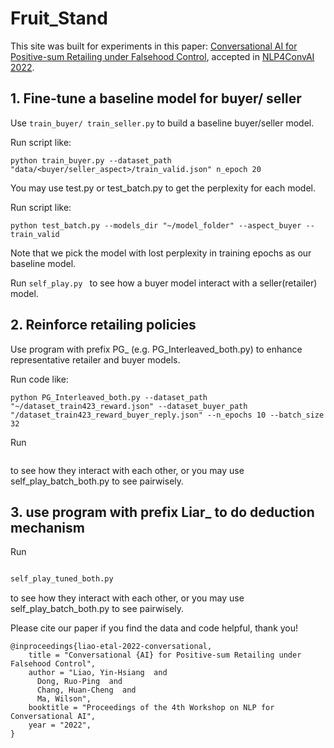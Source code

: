 # Fruit_Stand

This site was built for experiments in this paper: [Conversational AI for Positive-sum Retailing under Falsehood Control](https://aclanthology.org/2022.nlp4convai-1.3/), accepted in [NLP4ConvAI 2022](https://sites.google.com/view/4thnlp4convai).

## 1. Fine-tune a baseline model for buyer/ seller
Use ```train_buyer/ train_seller.py``` to build a baseline buyer/seller model.

Run script like: 
```
python train_buyer.py --dataset_path "data/<buyer/seller_aspect>/train_valid.json" n_epoch 20
```

You may use test.py or test_batch.py to get the perplexity for each model.

Run script like: 
```
python test_batch.py --models_dir "~/model_folder" --aspect_buyer --train_valid
```
Note that we pick the model with lost perplexity in training epochs as our baseline model.

Run 
```self_play.py ```
to see how a buyer model interact with a seller(retailer) model.

## 2. Reinforce retailing policies
Use program with prefix PG_ (e.g. PG_Interleaved_both.py) to enhance representative retailer and buyer models.

Run code like: 
```
python PG_Interleaved_both.py --dataset_path "~/dataset_train423_reward.json" --dataset_buyer_path "/dataset_train423_reward_buyer_reply.json" --n_epochs 10 --batch_size 32
```

Run 
```self_play_tuned_both.py
``` 
to see how they interact with each other, or you may use self_play_batch_both.py to see pairwisely.

## 3. use program with prefix Liar_ to do deduction mechanism

Run 
```Liar_PG_Interleaved_both.py

self_play_tuned_both.py 
```
to see how they interact with each other, or you may use self_play_batch_both.py to see pairwisely.




Please cite our paper if you find the data and code helpful, thank you!
```
@inproceedings{liao-etal-2022-conversational,
    title = "Conversational {AI} for Positive-sum Retailing under Falsehood Control",
    author = "Liao, Yin-Hsiang  and
      Dong, Ruo-Ping  and
      Chang, Huan-Cheng  and
      Ma, Wilson",
    booktitle = "Proceedings of the 4th Workshop on NLP for Conversational AI",
    year = "2022",
}
```
